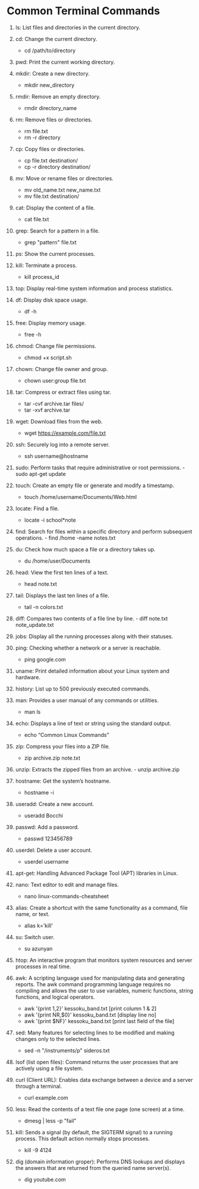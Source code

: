 # Common Terminal Commands

1. ls: List files and directories in the current directory.

2. cd: Change the current directory.
	- cd /path/to/directory
	
3. pwd: Print the current working directory.

4. mkdir: Create a new directory.
	- mkdir new_directory	

5. rmdir: Remove an empty directory.
	- rmdir directory_name

6. rm: Remove files or directories.
	- rm file.txt
	- rm -r directory

7. cp: Copy files or directories.
	- cp file.txt destination/
	- cp -r directory destination/

8. mv: Move or rename files or directories.
	- mv old_name.txt new_name.txt
	- mv file.txt destination/

9. cat: Display the content of a file.
	- cat file.txt

10. grep: Search for a pattern in a file.
	- grep "pattern" file.txt

11. ps: Show the current processes.

12. kill: Terminate a process.
	- kill process_id

13. top: Display real-time system information and process statistics.

14. df: Display disk space usage.
	- df -h

15. free: Display memory usage.
	- free -h

16. chmod: Change file permissions.
	- chmod +x script.sh

17. chown: Change file owner and group.
	- chown user:group file.txt

18. tar: Compress or extract files using tar.
	- tar -cvf archive.tar files/
	- tar -xvf archive.tar

19. wget: Download files from the web.
	- wget https://example.com/file.txt

20. ssh: Securely log into a remote server.
	- ssh username@hostname
21. sudo: Perform tasks that require administrative or root permissions.
    	- sudo apt-get update
22. touch: Create an empty file or generate and modify a timestamp.
	- touch /home/username/Documents/Web.html
23. locate: Find a file.
	- locate -i school*note
24. find: Search for files within a specific directory and perform subsequent operations.
    	- find /home -name notes.txt
25. du: Check how much space a file or a directory takes up.
	- du /home/user/Documents
26. head: View the first ten lines of a text.
	- head note.txt
27. tail: Displays the last ten lines of a file.
	- tail -n colors.txt
28. diff: Compares two contents of a file line by line.
    	- diff note.txt note_update.txt
29. jobs: Display all the running processes along with their statuses.
30. ping: Checking whether a network or a server is reachable.
	- ping google.com
31. uname: Print detailed information about your Linux system and hardware.
32. history: List up to 500 previously executed commands.
33. man: Provides a user manual of any commands or utilities.
	- man ls
34. echo: Displays a line of text or string using the standard output.
	- echo “Common Linux Commands”
35. zip: Compress your files into a ZIP file.
	- zip archive.zip note.txt
36. unzip: Extracts the zipped files from an archive.
    	- unzip archive.zip
37. hostname: Get the system’s hostname.
	- hostname -i
38. useradd: Create a new account.
	- useradd Bocchi
39. passwd: Add a password.
	- passwd 123456789
40. userdel: Delete a user account.
	- userdel username
41. apt-get: Handling Advanced Package Tool (APT) libraries in Linux.
42. nano: Text editor to edit and manage files.
	- nano linux-commands-cheatsheet
43. alias: Create a shortcut with the same functionality as a command, file name, or text.
	- alias k=’kill’
44. su: Switch user. 
	- su azunyan
45. htop: An interactive program that monitors system resources and server processes in real time.
46. awk: A scripting language used for manipulating data and generating reports. The awk command programming language requires no compiling and allows the user to use variables, numeric functions, string functions, and logical operators. 
	- awk '{print $1,$2}' kessoku_band.txt  	[print column 1 & 2]
 	- awk '{print NR,$0}' kessoku_band.txt   	[display line no]
	- awk '{print $NF}' kessoku_band.txt  		[print last field of the file]
47. sed: Many features for selecting lines to be modified and making changes only to the selected lines.
	- sed  -n  "/instruments/p" sideros.txt
48. lsof (list open files): Command returns the user processes that are actively using a file system.
49. curl (Client URL): Enables data exchange between a device and a server through a terminal.
	- curl example.com
50. less: Read the contents of a text file one page (one screen) at a time.
	- dmesg | less -p "fail"
51. kill: Sends a signal (by default, the SIGTERM signal) to a running process. This default action normally stops processes.
	- kill -9 4124
52. dig (domain information groper): Performs DNS lookups and displays the answers that are returned from the queried name server(s).
	- dig youtube.com


